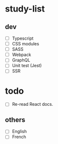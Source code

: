 # study-list

## dev
- [ ] Typescript
- [ ] CSS modules
- [ ] SASS
- [ ] Webpack
- [ ] GraphQL
- [ ] Unit test (Jest)
- [ ] SSR

# todo
- [ ] Re-read React docs.


## others
- [ ] English
- [ ] French